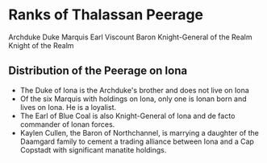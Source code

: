 # Ranks of Thalassan Peerage

Archduke
Duke
Marquis
Earl
Viscount
Baron
Knight-General of the Realm
Knight of the Realm

## Distribution of the Peerage on Iona

* The Duke of Iona is the Archduke's brother and does not live on Iona
* Of the six Marquis with holdings on Iona, only one is Ionan born and lives on Iona. He is a loyalist.
* The Earl of Blue Coal is also Knight-General of Iona and de facto commander of Ionan forces.
* Kaylen Cullen, the Baron of Northchannel, is marrying a daughter of the Daamgard family to cement a trading alliance between Iona and a Cap Copstadt with significant manatite holdings. 
